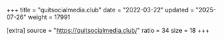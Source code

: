 +++
title = "quitsocialmedia.club"
date = "2022-03-22"
updated = "2025-07-26"
weight = 17991

[extra]
source = "https://quitsocialmedia.club/"
ratio = 34
size = 18
+++
